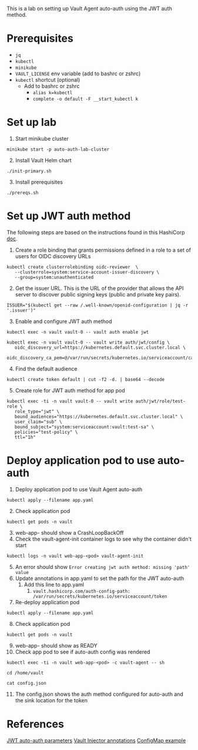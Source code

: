 This is a lab on setting up Vault Agent auto-auth using the JWT auth method.

# Prerequisites

* `jq`
* `kubectl`
* `minikube`
* `VAULT_LICENSE` env variable (add to bashrc or zshrc)
* `kubectl` shortcut (optional)
  * Add to bashrc or zshrc
    * `alias k=kubectl`
    * `complete -o default -F __start_kubectl k`

# Set up lab

1. Start minikube cluster
```
minikube start -p auto-auth-lab-cluster
```
2. Install Vault Helm chart
```
./init-primary.sh
```
3. Install prerequisites
```
./prereqs.sh
```

# Set up JWT auth method

The following steps are based on the instructions found in this HashiCorp [doc](https://developer.hashicorp.com/vault/docs/auth/jwt/oidc-providers/kubernetes).

1. Create a role binding that grants permissions defined in a role to a set of users for OIDC discovery URLs 
```
kubectl create clusterrolebinding oidc-reviewer  \
   --clusterrole=system:service-account-issuer-discovery \
   --group=system:unauthenticated
```
2. Get the issuer URL. This is the URL of the provider that allows the API server to discover public signing keys (public and private key pairs).
```
ISSUER="$(kubectl get --raw /.well-known/openid-configuration | jq -r '.issuer')"
```
3. Enable and configure JWT auth method 
```
kubectl exec -n vault vault-0 -- vault auth enable jwt
```
```
kubectl exec -n vault vault-0 -- vault write auth/jwt/config \
   oidc_discovery_url=https://kubernetes.default.svc.cluster.local \
   oidc_discovery_ca_pem=@/var/run/secrets/kubernetes.io/serviceaccount/ca.crt
```
4. Find the default audience
```
kubectl create token default | cut -f2 -d. | base64 --decode
```
5. Create role for JWT auth method for app pod
```
kubectl exec -ti -n vault vault-0 -- vault write auth/jwt/role/test-role \
   role_type="jwt" \
   bound_audiences="https://kubernetes.default.svc.cluster.local" \
   user_claim="sub" \
   bound_subject="system:serviceaccount:vault:test-sa" \
   policies="test-policy" \
   ttl="1h"
```

# Deploy application pod to use auto-auth

1. Deploy application pod to use Vault Agent auto-auth
```
kubectl apply --filename app.yaml
```
2. Check application pod
```
kubectl get pods -n vault
```
3. web-app-<pod> should show a CrashLoopBackOff
4. Check the vault-agent-init container logs to see why the container didn't start
```
kubectl logs -n vault web-app-<pod> vault-agent-init
```
5. An error should show `Error creating jwt auth method: missing 'path' value`
6. Update annotations in app.yaml to set the path for the JWT auto-auth
   1. Add this line to app.yaml
      1. `vault.hashicorp.com/auth-config-path: /var/run/secrets/kubernetes.io/serviceaccount/token`
7. Re-deploy application pod
```
kubectl apply --filename app.yaml
```
8. Check application pod
```
kubectl get pods -n vault
```
9. web-app-<pod> should show as READY
10. Check app pod to see if auto-auth config was rendered
```
kubectl exec -ti -n vault web-app-<pod> -c vault-agent -- sh
```
```
cd /home/vault
```
```
cat config.json
```
11. The config.json shows the auth method configured for auto-auth and the sink location for the token

# References
[JWT auto-auth parameters](https://developer.hashicorp.com/vault/docs/agent-and-proxy/autoauth/methods/jwt)
[Vault Injector annotations](https://developer.hashicorp.com/vault/docs/platform/k8s/injector/annotations)
[ConfigMap example](https://developer.hashicorp.com/vault/docs/platform/k8s/injector/examples#configmap-example)